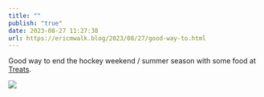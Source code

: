 ```yaml
---
title: ""
publish: "true"
date: 2023-08-27 11:27:38
url: https://ericmwalk.blog/2023/08/27/good-way-to.html
---
```


Good way to end the hockey weekend / summer season with some food at [Treats](https://maps.apple.com/?address=10340%20Baltimore%20St%20NE,%20Unit%20140,%20Minneapolis,%20MN%20%2055449,%20United%20States&auid=4107722247956059699&ll=45.158631,-93.234140&lsp=9902&q=Treats&t=m).

![](https://ericmwalk.blog/uploads/2023/aa04c82f11.jpg)